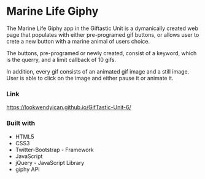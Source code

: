 # Marine Life Giphy

The Marine Life Giphy app in the Giftastic Unit is a dymanically created web page that populates with either pre-programed gif buttons,  or allows user to crete a new button with a marine animal of users choice.  

The buttons,  pre-programed or newly created, consist of a keyword, which is the querry,  and a limit callback of 10 gifs.  

In addition,   every gif consists of an animated gif image and a still image.  User is able to click on the image and either pause it or animate it.   

### Link
https://lookwendyican.github.io/GifTastic-Unit-6/

### Built with 
* HTML5
* CSS3
* Twitter-Bootstrap - Framework
* JavaScript
* jQuery - JavaScript Library
* giphy API
